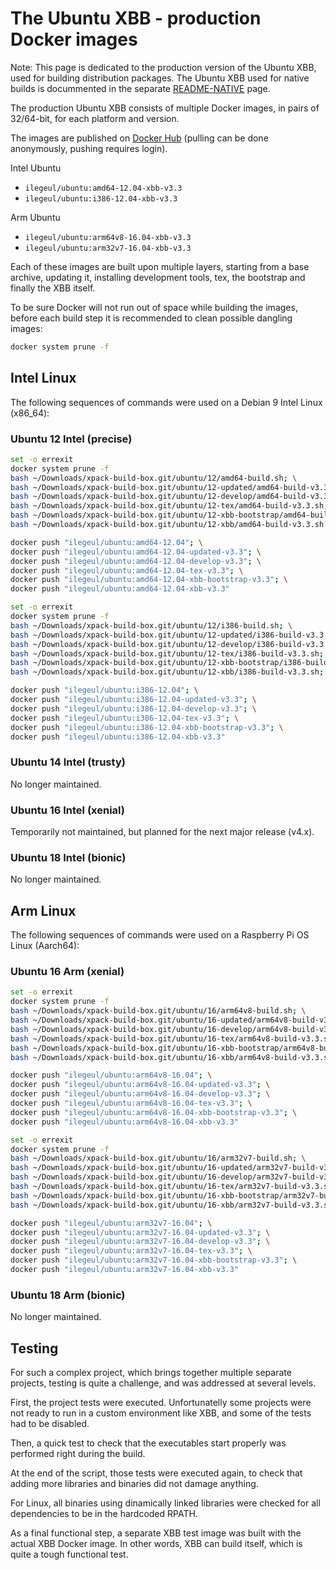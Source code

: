 # The Ubuntu XBB - production Docker images

Note: This page is dedicated to the production version of the
Ubuntu XBB, used for building distribution packages.
The Ubuntu XBB used for native builds is docummented in the
separate [README-NATIVE](README-NATIVE.md) page.  

The production Ubuntu XBB consists of multiple Docker images,
in pairs of 32/64-bit, for each platform and version.

The images are published on
[Docker Hub](https://hub.docker.com/repository/docker/ilegeul/ubuntu)
(pulling can be done anonymously, pushing requires login).

Intel Ubuntu

- `ilegeul/ubuntu:amd64-12.04-xbb-v3.3`
- `ilegeul/ubuntu:i386-12.04-xbb-v3.3`

Arm Ubuntu

- `ilegeul/ubuntu:arm64v8-16.04-xbb-v3.3`
- `ilegeul/ubuntu:arm32v7-16.04-xbb-v3.3`

Each of these images are built upon multiple layers,
starting from a base archive,
updating it, installing development tools, tex, the bootstrap and
finally the XBB itself.

To be sure Docker will not run out of space while building the images,
before each build step it is recommended
to clean possible dangling images:

```bash
docker system prune -f
```

## Intel Linux

The following sequences of commands were used on a Debian 9 Intel
Linux (x86_64):

### Ubuntu 12 Intel (precise)

```bash
set -o errexit
docker system prune -f
bash ~/Downloads/xpack-build-box.git/ubuntu/12/amd64-build.sh; \
bash ~/Downloads/xpack-build-box.git/ubuntu/12-updated/amd64-build-v3.3.sh; \
bash ~/Downloads/xpack-build-box.git/ubuntu/12-develop/amd64-build-v3.3.sh; \
bash ~/Downloads/xpack-build-box.git/ubuntu/12-tex/amd64-build-v3.3.sh; \
bash ~/Downloads/xpack-build-box.git/ubuntu/12-xbb-bootstrap/amd64-build-v3.3.sh; \
bash ~/Downloads/xpack-build-box.git/ubuntu/12-xbb/amd64-build-v3.3.sh

docker push "ilegeul/ubuntu:amd64-12.04"; \
docker push "ilegeul/ubuntu:amd64-12.04-updated-v3.3"; \
docker push "ilegeul/ubuntu:amd64-12.04-develop-v3.3"; \
docker push "ilegeul/ubuntu:amd64-12.04-tex-v3.3"; \
docker push "ilegeul/ubuntu:amd64-12.04-xbb-bootstrap-v3.3"; \
docker push "ilegeul/ubuntu:amd64-12.04-xbb-v3.3"
```

```bash
set -o errexit
docker system prune -f
bash ~/Downloads/xpack-build-box.git/ubuntu/12/i386-build.sh; \
bash ~/Downloads/xpack-build-box.git/ubuntu/12-updated/i386-build-v3.3.sh; \
bash ~/Downloads/xpack-build-box.git/ubuntu/12-develop/i386-build-v3.3.sh; \
bash ~/Downloads/xpack-build-box.git/ubuntu/12-tex/i386-build-v3.3.sh; \
bash ~/Downloads/xpack-build-box.git/ubuntu/12-xbb-bootstrap/i386-build-v3.3.sh; \
bash ~/Downloads/xpack-build-box.git/ubuntu/12-xbb/i386-build-v3.3.sh; \

docker push "ilegeul/ubuntu:i386-12.04"; \
docker push "ilegeul/ubuntu:i386-12.04-updated-v3.3"; \
docker push "ilegeul/ubuntu:i386-12.04-develop-v3.3"; \
docker push "ilegeul/ubuntu:i386-12.04-tex-v3.3"; \
docker push "ilegeul/ubuntu:i386-12.04-xbb-bootstrap-v3.3"; \
docker push "ilegeul/ubuntu:i386-12.04-xbb-v3.3"
```

### Ubuntu 14 Intel (trusty)

No longer maintained.

### Ubuntu 16 Intel (xenial)

Temporarily not maintained, but planned for the next major release (v4.x).

### Ubuntu 18 Intel (bionic)

No longer maintained.

## Arm Linux

The following sequences of commands were used on a Raspberry Pi OS
Linux (Aarch64):

### Ubuntu 16 Arm (xenial)

```bash
set -o errexit
docker system prune -f
bash ~/Downloads/xpack-build-box.git/ubuntu/16/arm64v8-build.sh; \
bash ~/Downloads/xpack-build-box.git/ubuntu/16-updated/arm64v8-build-v3.3.sh; \
bash ~/Downloads/xpack-build-box.git/ubuntu/16-develop/arm64v8-build-v3.3.sh; \
bash ~/Downloads/xpack-build-box.git/ubuntu/16-tex/arm64v8-build-v3.3.sh; \
bash ~/Downloads/xpack-build-box.git/ubuntu/16-xbb-bootstrap/arm64v8-build-v3.3.sh; \
bash ~/Downloads/xpack-build-box.git/ubuntu/16-xbb/arm64v8-build-v3.3.sh

docker push "ilegeul/ubuntu:arm64v8-16.04"; \
docker push "ilegeul/ubuntu:arm64v8-16.04-updated-v3.3"; \
docker push "ilegeul/ubuntu:arm64v8-16.04-develop-v3.3"; \
docker push "ilegeul/ubuntu:arm64v8-16.04-tex-v3.3"; \
docker push "ilegeul/ubuntu:arm64v8-16.04-xbb-bootstrap-v3.3"; \
docker push "ilegeul/ubuntu:arm64v8-16.04-xbb-v3.3"
```

```bash
set -o errexit
docker system prune -f
bash ~/Downloads/xpack-build-box.git/ubuntu/16/arm32v7-build.sh; \
bash ~/Downloads/xpack-build-box.git/ubuntu/16-updated/arm32v7-build-v3.3.sh; \
bash ~/Downloads/xpack-build-box.git/ubuntu/16-develop/arm32v7-build-v3.3.sh; \
bash ~/Downloads/xpack-build-box.git/ubuntu/16-tex/arm32v7-build-v3.3.sh; \
bash ~/Downloads/xpack-build-box.git/ubuntu/16-xbb-bootstrap/arm32v7-build-v3.3.sh; \
bash ~/Downloads/xpack-build-box.git/ubuntu/16-xbb/arm32v7-build-v3.3.sh

docker push "ilegeul/ubuntu:arm32v7-16.04"; \
docker push "ilegeul/ubuntu:arm32v7-16.04-updated-v3.3"; \
docker push "ilegeul/ubuntu:arm32v7-16.04-develop-v3.3"; \
docker push "ilegeul/ubuntu:arm32v7-16.04-tex-v3.3"; \
docker push "ilegeul/ubuntu:arm32v7-16.04-xbb-bootstrap-v3.3"; \
docker push "ilegeul/ubuntu:arm32v7-16.04-xbb-v3.3"
```

### Ubuntu 18 Arm (bionic)

No longer maintained.

## Testing

For such a complex project, which brings together multiple separate
projects, testing is quite a challenge, and was addressed at several
levels.

First, the project tests were executed. Unfortunatelly some projects
were not ready to run in a custom environment like XBB, and some of
the tests had to be disabled.

Then, a quick test to check that the executables start properly was
performed right during the build.

At the end of the script, those tests were executed again, to check
that adding more libraries and binaries did not damage anything.

For Linux, all binaries using dinamically linked libraries were
checked for all dependencies to be in the hardcoded RPATH.

As a final functional step, a separate XBB test image was built
with the actual XBB Docker image. In other words, XBB can build
itself, which is quite a tough functional test.
